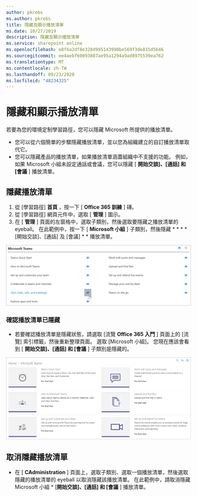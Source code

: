 ```yaml
---
author: pkrebs
ms.author: pkrebs
title: 隱藏及顯示播放清單
ms.date: 10/27/2019
description: 隱藏及顯示播放清單
ms.service: sharepoint online
ms.openlocfilehash: e8f6a2df8e328d995143990be569f3de815d5646
ms.sourcegitcommit: ee4aebf60893887ae95a1294a9ad8975539ea762
ms.translationtype: MT
ms.contentlocale: zh-TW
ms.lasthandoff: 09/23/2020
ms.locfileid: "48234325"
---
```

# <a name="hide-and-show-playlists"></a>隱藏和顯示播放清單

若要為您的環境定制學習路徑，您可以隱藏 Microsoft 所提供的播放清單。 

- 您可以從六個簡單的步驟隱藏播放清單，並以您為組織建立的自訂播放清單取代它。
- 您可以隱藏產品的播放清單，如果播放清單涵蓋組織中不支援的功能。 例如，如果 Microsoft 小組未設定通話或會議，您可以隱藏 [ **開始交談]、[通話] 和 [會議** ] 播放清單。 

## <a name="hide-a-playlist"></a>隱藏播放清單

1. 從 [學習路徑] **首頁** ，按一下 [ **Office 365 訓練** ] 磚。
2. 從 [學習路徑] 網頁元件中，選取 [ **管理** ] 圖示。 
3. 在 [ **管理** ] 頁面的左窗格中，選取子類別，然後選取要隱藏之播放清單的 eyeball。 在此範例中，按一下 [ **Microsoft 小組** ] 子類別，然後隱藏 * * * * [開始交談]、[通話] 及 [會議] * * 播放清單。  

![cg-hideplaylist.png](media/cg-hideplaylist.png)

### <a name="verify-the-playlist-is-hidden"></a>確認播放清單已隱藏
- 若要確認播放清單是隱藏狀態，請選取 [流覽 **Office 365 入門** ] 頁面上的 [流覽] 索引標籤，然後重新整理頁面。 選取 [Microsoft 小組]。 您現在應該會看到 [ **開始交談]、[通話] 和 [會議** ] 子類別是隱藏的。 

![cg-hideplaylistrefresh.png](media/cg-hideplaylistrefresh.png)

## <a name="unhide-a-playlist"></a>取消隱藏播放清單

- 在 [ **CAdministration** ] 頁面上，選取子類別、選取一個播放清單，然後選取隱藏的播放清單的 eyeball 以取消隱藏該播放清單。 在此範例中，請取消隱藏 Microsoft 小組 * [**開始交談]、[通話] 和 [會議** ] 播放清單。   

